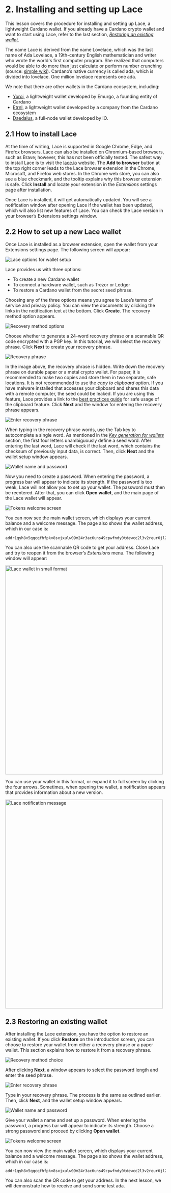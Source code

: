 # 2. Installing and setting up Lace 

This lesson covers the procedure for installing and setting up Lace, a lightweight Cardano wallet. If you already have a Cardano crypto wallet and want to start using Lace, refer to the last section, [*Restoring an existing wallet*](https://github.com/iohkedu/cardano-education-program/blob/lace-course/lace-course/02-lesson/02-Installing-and-setting-up-Lace.md#23-restoring-an-existing-wallet). 

The name Lace is derived from the name Lovelace, which was the last name of Ada Lovelace, a 19th-century English mathematician and writer who wrote the world's first computer program. She realized that computers would be able to do more than just calculate or perform number crunching (source: [simple wiki](https://simple.wikipedia.org/wiki/Ada_Lovelace)). Cardano’s native currency is called ada, which is divided into lovelace. One million lovelace represents one ada. 

We note that there are other wallets in the Cardano ecosystem, including: 

* [Yoroi](https://yoroi-wallet.com/), a lightweight wallet developed by Emurgo, a founding entity of Cardano   
* [Etrnl](https://eternl.io/), a lightweight wallet developed by a company from the Cardano ecosystem   
* [Daedalus](https://daedaluswallet.io/), a full-node wallet developed by IO. 

## 2.1 How to install Lace

At the time of writing, Lace is supported in Google Chrome, Edge, and Firefox browsers. Lace can also be installed on Chromium-based browsers, such as Brave; however, this has not been officially tested. The safest way to install Lace is to visit the [lace.io](http://lace.io) website. The **Add to browser** button at the top right corner leads to the Lace browser extension in the Chrome, Microsoft, and Firefox web stores. In the Chrome web store, you can also see a blue checkmark, and the tooltip explains why this browser extension is safe. Click **Install** and locate your extension in the *Extensions* settings page after installation. 

Once Lace is installed, it will get automatically updated. You will see a notification window after opening Lace if the wallet has been updated, which will also list new features of Lace. You can check the Lace version in your browser’s Extensions settings window.  

## 2.2 How to set up a new Lace wallet 

Once Lace is installed as a browser extension, open the wallet from your Extensions settings page. The following screen will appear:  

![Lace options for wallet setup](https://github.com/iohkedu/cardano-education-program/blob/lace-course/images/2/02-02-01.png)

Lace provides us with three options:  

* To create a new Cardano wallet  
* To connect a hardware wallet, such as Trezor or Ledger  
* To restore a Cardano wallet from the secret seed phrase. 

Choosing any of the three options means you agree to Lace’s terms of service and privacy policy. You can view the documents by clicking the links in the notification text at the bottom. Click **Create**. The recovery method option appears. 

![Recovery method options](https://github.com/iohkedu/cardano-education-program/blob/lace-course/images/2/02-02-02.png)

Choose whether to generate a 24-word recovery phrase or a scannable QR code encrypted with a PGP key. In this tutorial, we will select the recovery phrase. Click **Next** to create your recovery phrase. 

![Recovery phrase](https://github.com/iohkedu/cardano-education-program/blob/lace-course/images/2/02-02-03.png)

In the image above, the recovery phrase is hidden. Write down the recovery phrase on durable paper or a metal crypto wallet. For paper, it is recommended to make two copies and store them in two separate, safe locations. It is not recommended to use the *copy to clipboard* option. If you have malware installed that accesses your clipboard and shares this data with a remote computer, the seed could be leaked. If you are using this feature, Lace provides a link to the [best practices guide](https://www.lace.io/faq?question=best-practices-for-using-the-copy-to-clipboard-paste-from-clipboard-recovery-phrase-features) for safe usage of the clipboard feature. Click **Next** and the window for entering the recovery phrase appears. 

![Enter recovery phrase](https://github.com/iohkedu/cardano-education-program/blob/lace-course/images/2/02-02-04.png)

When typing in the recovery phrase words, use the Tab key to autocomplete a single word. As mentioned in the [*Key generation for wallets*](https://github.com/iohkedu/cardano-education-program/blob/lace-course/lace-course/01-lessons/01-Introduction-to-blockchain-and-wallets.md#15-key-generation-for-wallets) section, the first four letters unambiguously define a seed word. After entering the last word, Lace will check if the last word, which contains the checksum of previously input data, is correct. Then, click **Next** and the wallet setup window appears.    

![Wallet name and password](https://github.com/iohkedu/cardano-education-program/blob/lace-course/images/2/02-02-05.png)

Now you need to create a password. When entering the password, a progress bar will appear to indicate its strength. If the password is too weak, Lace will not allow you to set up your wallet. The password must then be reentered. After that, you can click **Open wallet**, and the main page of the Lace wallet will appear. 

![Tokens welcome screen](https://github.com/iohkedu/cardano-education-program/blob/lace-course/images/2/02-02-06.png)

You can now see the main wallet screen, which displays your current balance and a welcome message. The page also shows the wallet address, which in our case is: 

```shell
addr1qyh8v5qqcqfhfpkv8sxjxulw09m24r3ac6uns49cpwfndy0tdewcc2l3v2reur6jl2amk2jnfr6klgjjlyx29qpd0e0qtv4mld
```

You can also use the scannable QR code to get your address. Close Lace and try to reopen it from the browser’s *Extensions* menu. The following window will appear: 

<img src="https://github.com/iohkedu/cardano-education-program/blob/lace-course/images/2/02-02-07.png" alt="Lace wallet in small format" width="495" height="656">

You can use your wallet in this format, or expand it to full screen by clicking the four arrows. Sometimes, when opening the wallet, a notification appears that provides information about a new version. 

<img src="https://github.com/iohkedu/cardano-education-program/blob/lace-course/images/2/02-02-08.png" alt="Lace notification message" width="495" height="656">

## 2.3 Restoring an existing wallet

After installing the Lace extension, you have the option to restore an existing wallet. If you click **Restore** on the introduction screen, you can choose to restore your wallet from either a recovery phrase or a paper wallet. This section explains how to restore it from a recovery phrase. 

![Recovery method choice](https://github.com/iohkedu/cardano-education-program/blob/lace-course/images/2/02-03-01.png)

After clicking **Next**, a window appears to select the password length and enter the seed phrase. 

![Enter recovery phrase](https://github.com/iohkedu/cardano-education-program/blob/lace-course/images/2/02-03-02.png)

Type in your recovery phrase. The process is the same as outlined earlier. Then, click **Next**, and the wallet setup window appears.  

![Wallet name and password](https://github.com/iohkedu/cardano-education-program/blob/lace-course/images/2/02-03-03.png)

Give your wallet a name and set up a password. When entering the password, a progress bar will appear to indicate its strength. Choose a strong password and proceed by clicking **Open wallet**. 

![Tokens welcome screen](https://github.com/iohkedu/cardano-education-program/blob/lace-course/images/2/02-03-04.png)

You can now view the main wallet screen, which displays your current balance and a welcome message. The page also shows the wallet address, which in our case is: 

```shell
addr1qyh8v5qqcqfhfpkv8sxjxulw09m24r3ac6uns49cpwfndy0tdewcc2l3v2reur6jl2amk2jnfr6klgjjlyx29qpd0e0qtv4mld
```

You can also scan the QR code to get your address. In the next lesson, we will demonstrate how to receive and send some test ada. 
